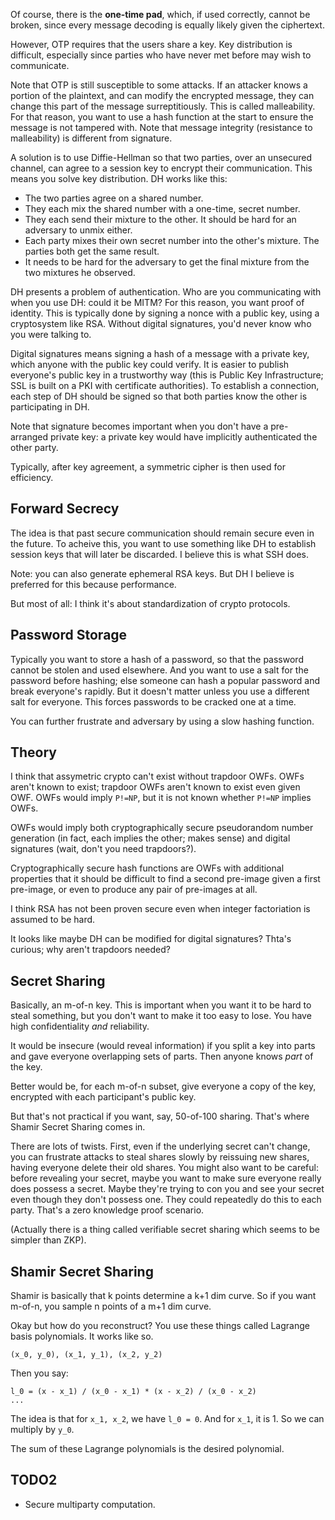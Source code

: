 Of course, there is the **one-time pad**, which, if used correctly,
cannot be broken, since every message decoding is equally likely given
the ciphertext.

However, OTP requires that the users share a key. Key distribution is
difficult, especially since parties who have never met before may wish
to communicate.

Note that OTP is still susceptible to some attacks. If an attacker
knows a portion of the plaintext, and can modify the encrypted
message, they can change this part of the message
surreptitiously. This is called malleability. For that reason, you
want to use a hash function at the start to ensure the message is not
tampered with. Note that message integrity (resistance to
malleability) is different from signature.

A solution is to use Diffie-Hellman so that two parties, over an
unsecured channel, can agree to a session key to encrypt their
communication. This means you solve key distribution. DH works like
this:

* The two parties agree on a shared number.
* They each mix the shared number with a one-time, secret number.
* They each send their mixture to the other. It should be hard for an
  adversary to unmix either.
* Each party mixes their own secret number into the other's
  mixture. The parties both get the same result.
* It needs to be hard for the adversary to get the final mixture from
  the two mixtures he observed.

DH presents a problem of authentication. Who are you communicating
with when you use DH: could it be MITM? For this reason, you want
proof of identity. This is typically done by signing a nonce with a
public key, using a cryptosystem like RSA. Without digital signatures,
you'd never know who you were talking to.

Digital signatures means signing a hash of a message with a private
key, which anyone with the public key could verify. It is easier to
publish everyone's public key in a trustworthy way (this is Public Key
Infrastructure; SSL is built on a PKI with certificate
authorities). To establish a connection, each step of DH should be
signed so that both parties know the other is participating in DH.

Note that signature becomes important when you don't have a
pre-arranged private key: a private key would have implicitly
authenticated the other party.

Typically, after key agreement, a symmetric cipher is then used for
efficiency.

## Forward Secrecy

The idea is that past secure communication should remain secure even
in the future. To acheive this, you want to use something like DH to
establish session keys that will later be discarded. I believe this is
what SSH does.

Note: you can also generate ephemeral RSA keys. But DH I believe is
preferred for this because performance.

But most of all: I think it's about standardization of crypto
protocols.

## Password Storage

Typically you want to store a hash of a password, so that the password
cannot be stolen and used elsewhere. And you want to use a salt for
the password before hashing; else someone can hash a popular password
and break everyone's rapidly. But it doesn't matter unless you use a
different salt for everyone. This forces passwords to be cracked one
at a time.

You can further frustrate and adversary by using a slow hashing
function.

## Theory

I think that assymetric crypto can't exist without trapdoor OWFs. OWFs
aren't known to exist; trapdoor OWFs aren't known to exist even given
OWF. OWFs would imply `P!=NP`, but it is not known whether `P!=NP`
implies OWFs.

OWFs would imply both cryptographically secure pseudorandom number
generation (in fact, each implies the other; makes sense) and digital
signatures (wait, don't you need trapdoors?).

Cryptographically secure hash functions are OWFs with additional
properties that it should be difficult to find a second pre-image
given a first pre-image, or even to produce any pair of pre-images at
all.

I think RSA has not been proven secure even when integer factoriation
is assumed to be hard.

It looks like maybe DH can be modified for digital signatures? Thta's
curious; why aren't trapdoors needed?

## Secret Sharing

Basically, an m-of-n key. This is important when you want it to be
hard to steal something, but you don't want to make it too easy to
lose. You have high confidentiality *and* reliability.

It would be insecure (would reveal information) if you split a key
into parts and gave everyone overlapping sets of parts. Then anyone
knows *part* of the key.

Better would be, for each m-of-n subset, give everyone a copy of the
key, encrypted with each participant's public key.

But that's not practical if you want, say, 50-of-100 sharing. That's
where Shamir Secret Sharing comes in.

There are lots of twists. First, even if the underlying secret can't
change, you can frustrate attacks to steal shares slowly by reissuing
new shares, having everyone delete their old shares. You might also
want to be careful: before revealing your secret, maybe you want to
make sure everyone really does possess a secret. Maybe they're trying
to con you and see your secret even though they don't possess
one. They could repeatedly do this to each party. That's a zero
knowledge proof scenario.

(Actually there is a thing called verifiable secret sharing which
seems to be simpler than ZKP).

## Shamir Secret Sharing

Shamir is basically that k points determine a k+1 dim curve. So if you
want m-of-n, you sample n points of a m+1 dim curve.

Okay but how do you reconstruct? You use these things called Lagrange
basis polynomials. It works like so.

    (x_0, y_0), (x_1, y_1), (x_2, y_2)

Then you say:

    l_0 = (x - x_1) / (x_0 - x_1) * (x - x_2) / (x_0 - x_2)
    ...

The idea is that for `x_1, x_2`, we have `l_0 = 0`. And for `x_1`, it
is 1. So we can multiply by `y_0`.

The sum of these Lagrange polynomials is the desired polynomial.

## TODO2

* Secure multiparty computation.
